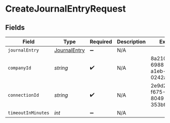 # CreateJournalEntryRequest


## Fields

| Field                                               | Type                                                | Required                                            | Description                                         | Example                                             |
| --------------------------------------------------- | --------------------------------------------------- | --------------------------------------------------- | --------------------------------------------------- | --------------------------------------------------- |
| `journalEntry`                                      | [JournalEntry](../../models/shared/JournalEntry.md) | :heavy_minus_sign:                                  | N/A                                                 |                                                     |
| `companyId`                                         | *string*                                            | :heavy_check_mark:                                  | N/A                                                 | 8a210b68-6988-11ed-a1eb-0242ac120002                |
| `connectionId`                                      | *string*                                            | :heavy_check_mark:                                  | N/A                                                 | 2e9d2c44-f675-40ba-8049-353bfcb5e171                |
| `timeoutInMinutes`                                  | *int*                                               | :heavy_minus_sign:                                  | N/A                                                 |                                                     |